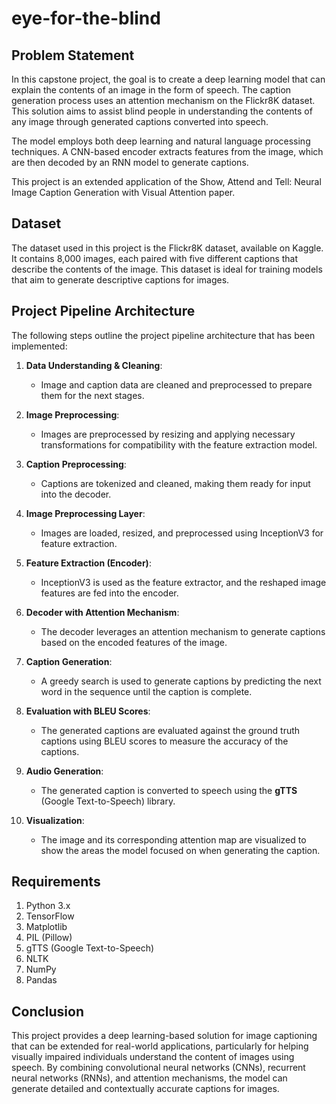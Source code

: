 # eye-for-the-blind
## Problem Statement
In this capstone project, the goal is to create a deep learning model that can explain the contents of an image in the form of speech. The caption generation process uses an attention mechanism on the Flickr8K dataset. This solution aims to assist blind people in understanding the contents of any image through generated captions converted into speech.

The model employs both deep learning and natural language processing techniques. A CNN-based encoder extracts features from the image, which are then decoded by an RNN model to generate captions.

This project is an extended application of the Show, Attend and Tell: Neural Image Caption Generation with Visual Attention paper.

## Dataset
The dataset used in this project is the Flickr8K dataset, available on Kaggle. It contains 8,000 images, each paired with five different captions that describe the contents of the image. This dataset is ideal for training models that aim to generate descriptive captions for images.

## Project Pipeline Architecture
The following steps outline the project pipeline architecture that has been implemented:

1. **Data Understanding & Cleaning**:
    - Image and caption data are cleaned and preprocessed to prepare them for the next stages.
   
2. **Image Preprocessing**:
    - Images are preprocessed by resizing and applying necessary transformations for compatibility with the feature extraction model.
   
3. **Caption Preprocessing**:
    - Captions are tokenized and cleaned, making them ready for input into the decoder.

4. **Image Preprocessing Layer**:
    - Images are loaded, resized, and preprocessed using InceptionV3 for feature extraction.

5. **Feature Extraction (Encoder)**:
    - InceptionV3 is used as the feature extractor, and the reshaped image features are fed into the encoder.

6. **Decoder with Attention Mechanism**:
    - The decoder leverages an attention mechanism to generate captions based on the encoded features of the image.

7. **Caption Generation**:
    - A greedy search is used to generate captions by predicting the next word in the sequence until the caption is complete.

8. **Evaluation with BLEU Scores**:
    - The generated captions are evaluated against the ground truth captions using BLEU scores to measure the accuracy of the captions.

9. **Audio Generation**:
    - The generated caption is converted to speech using the **gTTS** (Google Text-to-Speech) library.

10. **Visualization**:
    - The image and its corresponding attention map are visualized to show the areas the model focused on when generating the caption.

## Requirements
1. Python 3.x
2. TensorFlow
3. Matplotlib
4. PIL (Pillow)
5. gTTS (Google Text-to-Speech)
6. NLTK
7. NumPy
8. Pandas

## Conclusion
This project provides a deep learning-based solution for image captioning that can be extended for real-world applications, particularly for helping visually impaired individuals understand the content of images using speech. By combining convolutional neural networks (CNNs), recurrent neural networks (RNNs), and attention mechanisms, the model can generate detailed and contextually accurate captions for images.
